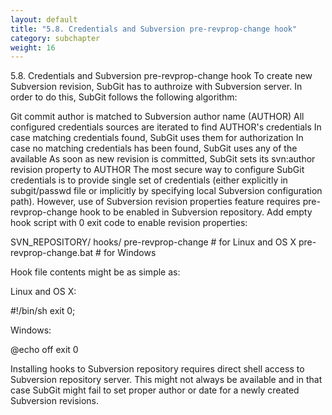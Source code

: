 ```yaml
---
layout: default
title: "5.8. Credentials and Subversion pre-revprop-change hook"
category: subchapter
weight: 16
---
```

5.8. Credentials and Subversion pre-revprop-change hook
To create new Subversion revision, SubGit has to authroize with Subversion server. In order to do this, SubGit follows the following algorithm:

Git commit author is matched to Subversion author name (AUTHOR)
All configured credentials sources are iterated to find AUTHOR's credentials
In case matching credentials found, SubGit uses them for authorization
In case no matching credentials has been found, SubGit uses any of the available
As soon as new revision is committed, SubGit sets its svn:author revision property to AUTHOR
The most secure way to configure SubGit credentials is to provide single set of credentials (either explicitly in subgit/passwd file or implicitly by specifying local Subversion configuration path). However, use of Subversion revision properties feature requires pre-revprop-change hook to be enabled in Subversion repository. Add empty hook script with 0 exit code to enable revision properties:


SVN_REPOSITORY/
hooks/
pre-revprop-change     # for Linux and OS X
pre-revprop-change.bat # for Windows


Hook file contents might be as simple as:

Linux and OS X:

#!/bin/sh
exit 0;

Windows:

@echo off
exit 0

Installing hooks to Subversion repository requires direct shell access to Subversion repository server. This might not always be available and in that case SubGit might fail to set proper author or date for a newly created Subversion revisions.